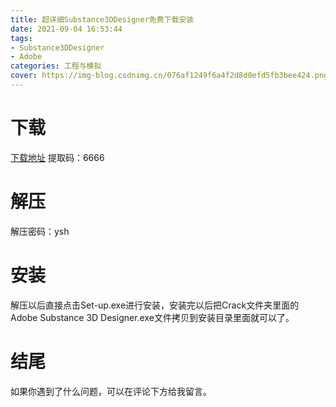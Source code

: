 ```yaml
---
title: 超详细Substance3DDesigner免费下载安装
date: 2021-09-04 16:53:44
tags:
- Substance3DDesigner
- Adobe
categories: 工程与模拟
cover: https://img-blog.csdnimg.cn/076af1249f6a4f2d8d0efd5fb3bee424.png
---
```


# 下载
[下载地址](https://pan.baidu.com/s/1Sbfi0YsNO3pSCsY55Rq9jg)
提取码：6666

# 解压
解压密码：ysh

# 安装
解压以后直接点击Set-up.exe进行安装，安装完以后把Crack文件夹里面的Adobe Substance 3D Designer.exe文件拷贝到安装目录里面就可以了。

# 结尾
如果你遇到了什么问题，可以在评论下方给我留言。






